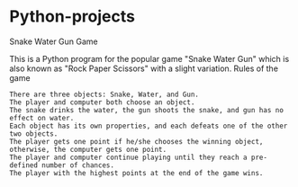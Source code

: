 # Python-projects
Snake Water Gun Game

This is a Python program for the popular game "Snake Water Gun" which is also known as "Rock Paper Scissors" with a slight variation.
Rules of the game

    There are three objects: Snake, Water, and Gun.
    The player and computer both choose an object.
    The snake drinks the water, the gun shoots the snake, and gun has no effect on water.
    Each object has its own properties, and each defeats one of the other two objects.
    The player gets one point if he/she chooses the winning object, otherwise, the computer gets one point.
    The player and computer continue playing until they reach a pre-defined number of chances.
    The player with the highest points at the end of the game wins.

